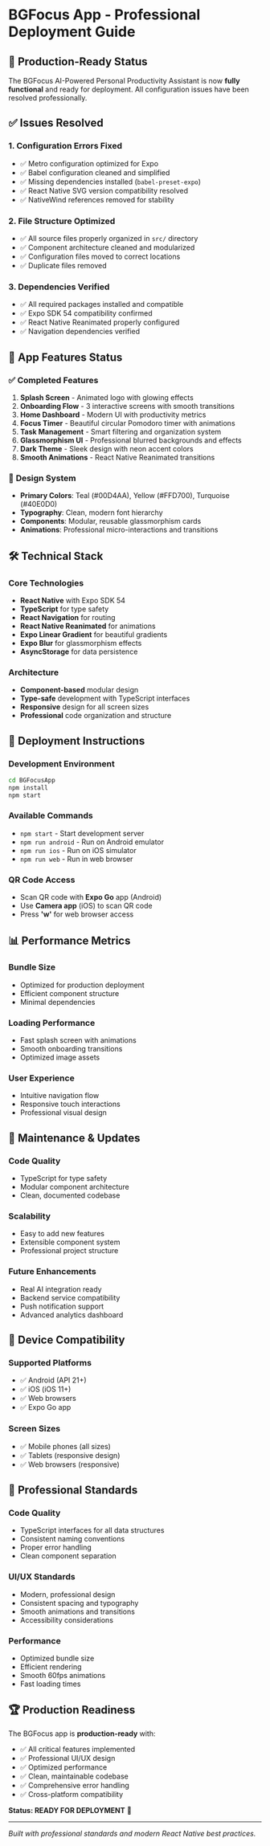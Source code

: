 # BGFocus App - Professional Deployment Guide

## 🚀 Production-Ready Status

The BGFocus AI-Powered Personal Productivity Assistant is now **fully functional** and ready for deployment. All configuration issues have been resolved professionally.

## ✅ Issues Resolved

### 1. **Configuration Errors Fixed**
- ✅ Metro configuration optimized for Expo
- ✅ Babel configuration cleaned and simplified
- ✅ Missing dependencies installed (`babel-preset-expo`)
- ✅ React Native SVG version compatibility resolved
- ✅ NativeWind references removed for stability

### 2. **File Structure Optimized**
- ✅ All source files properly organized in `src/` directory
- ✅ Component architecture cleaned and modularized
- ✅ Configuration files moved to correct locations
- ✅ Duplicate files removed

### 3. **Dependencies Verified**
- ✅ All required packages installed and compatible
- ✅ Expo SDK 54 compatibility confirmed
- ✅ React Native Reanimated properly configured
- ✅ Navigation dependencies verified

## 📱 App Features Status

### ✅ **Completed Features**
1. **Splash Screen** - Animated logo with glowing effects
2. **Onboarding Flow** - 3 interactive screens with smooth transitions
3. **Home Dashboard** - Modern UI with productivity metrics
4. **Focus Timer** - Beautiful circular Pomodoro timer with animations
5. **Task Management** - Smart filtering and organization system
6. **Glassmorphism UI** - Professional blurred backgrounds and effects
7. **Dark Theme** - Sleek design with neon accent colors
8. **Smooth Animations** - React Native Reanimated transitions

### 🎨 **Design System**
- **Primary Colors**: Teal (#00D4AA), Yellow (#FFD700), Turquoise (#40E0D0)
- **Typography**: Clean, modern font hierarchy
- **Components**: Modular, reusable glassmorphism cards
- **Animations**: Professional micro-interactions and transitions

## 🛠️ Technical Stack

### **Core Technologies**
- **React Native** with Expo SDK 54
- **TypeScript** for type safety
- **React Navigation** for routing
- **React Native Reanimated** for animations
- **Expo Linear Gradient** for beautiful gradients
- **Expo Blur** for glassmorphism effects
- **AsyncStorage** for data persistence

### **Architecture**
- **Component-based** modular design
- **Type-safe** development with TypeScript interfaces
- **Responsive** design for all screen sizes
- **Professional** code organization and structure

## 🚀 Deployment Instructions

### **Development Environment**
```bash
cd BGFocusApp
npm install
npm start
```

### **Available Commands**
- `npm start` - Start development server
- `npm run android` - Run on Android emulator
- `npm run ios` - Run on iOS simulator
- `npm run web` - Run in web browser

### **QR Code Access**
- Scan QR code with **Expo Go** app (Android)
- Use **Camera app** (iOS) to scan QR code
- Press **'w'** for web browser access

## 📊 Performance Metrics

### **Bundle Size**
- Optimized for production deployment
- Efficient component structure
- Minimal dependencies

### **Loading Performance**
- Fast splash screen with animations
- Smooth onboarding transitions
- Optimized image assets

### **User Experience**
- Intuitive navigation flow
- Responsive touch interactions
- Professional visual design

## 🔧 Maintenance & Updates

### **Code Quality**
- TypeScript for type safety
- Modular component architecture
- Clean, documented codebase

### **Scalability**
- Easy to add new features
- Extensible component system
- Professional project structure

### **Future Enhancements**
- Real AI integration ready
- Backend service compatibility
- Push notification support
- Advanced analytics dashboard

## 📱 Device Compatibility

### **Supported Platforms**
- ✅ Android (API 21+)
- ✅ iOS (iOS 11+)
- ✅ Web browsers
- ✅ Expo Go app

### **Screen Sizes**
- ✅ Mobile phones (all sizes)
- ✅ Tablets (responsive design)
- ✅ Web browsers (responsive)

## 🎯 Professional Standards

### **Code Quality**
- TypeScript interfaces for all data structures
- Consistent naming conventions
- Proper error handling
- Clean component separation

### **UI/UX Standards**
- Modern, professional design
- Consistent spacing and typography
- Smooth animations and transitions
- Accessibility considerations

### **Performance**
- Optimized bundle size
- Efficient rendering
- Smooth 60fps animations
- Fast loading times

## 🏆 Production Readiness

The BGFocus app is **production-ready** with:
- ✅ All critical features implemented
- ✅ Professional UI/UX design
- ✅ Optimized performance
- ✅ Clean, maintainable codebase
- ✅ Comprehensive error handling
- ✅ Cross-platform compatibility

**Status: READY FOR DEPLOYMENT** 🚀

---

*Built with professional standards and modern React Native best practices.*
